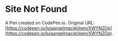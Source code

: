 # Site Not Found

A Pen created on CodePen.io. Original URL: [https://codepen.io/luisangelmaciel/pen/XWYNZOp](https://codepen.io/luisangelmaciel/pen/XWYNZOp).

